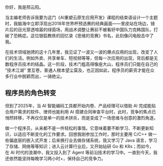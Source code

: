你好，我是邢云阳。

当主编老师告诉我要为这门《AI重塑云原生应用开发》课程的结束语设计一个主题时，我脑海中立即浮现出2018年世界杯预选赛的经典画面——里皮站在场边，镜片后的目光穿透喧嚣的绿茵场，用战术调整让赛前不被看好中国队力克韩国队，打破了恐韩症。这位银狐教练的回忆录《思维的竞赛》书名，此刻像闪电般击中了我。

在技术领域驰骋的这十几年里，我见证了一波又一波的爆点应用的出现，改变了人们的生活。例如外卖、共享单车、短视频等等，但每一次应用的出现，背后都是无数程序员技术的结晶。这一阶段，技术门槛高得像座大山，程序员们只能在自己的 “技术江湖” 里互卷，普通人根本望尘莫及，也正因如此，程序员的薪资才能在众多行业中脱颖而出，一骑绝尘。

## 程序员的角色转变

但到了2025年，当 AI 智能编码工具都开始内卷、产品经理可以借助 AI 完成能贴合用户需求的软件、律师也能利用 AI 搭建合同审查平台时，此时，竞争的焦点已悄然转移，不再仅仅是单一的技术拼杀，而是变成了一场思维与创意的激烈角逐。

做一个程序员，从来都不是一件轻松的事情。它意味着要不断学习、不断更新知识，以适应不断变化的工作要求。回想我刚参加工作时，那时主要用 C/C++ 做一些偏底层的嵌入式开发；后来换行业去做存储系统，我又学习了 Java 语言，学习了存储、网络等等知识；进入云计算行业后，又开始钻研 Go 和 K8s；而如今，在 AI 时代的浪潮中，我又投入到了 Agent 等前沿技术的学习中。一直到今天，我还依然能坚持每晚学习两小时+，保持自己的竞争力。